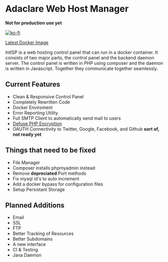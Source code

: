 # Adaclare Web Host Manager

**Not for production use yet**

[![ko-fi](https://www.ko-fi.com/img/githubbutton_sm.svg)](https://ko-fi.com/H2H81HAQY)

[Latest Docker Image](https://hub.docker.com/r/adaclare/intisp)

IntISP is a web hosting control panel that can run in a docker container. It consists of two major parts, the control panel and the backend daemon server. The control panel is written in PHP using composer and the daemon is written in Javascript. Together they communicate together seamlessly.

## Current Features

- Clean & Responsive Control Panel
- Completely Rewritten Code
- Docker Enviroment
- Error Reporting Utility
- Full SMTP Client to automatically send mail to users
- [Defuse PHP Encryption](https://github.com/defuse/php-encryption)
- OAUTH Connectivity to Twitter, Google, Facebook, and Github **sort of, not ready yet**

## Things that need to be fixed

- File Manager
- Composer installs phpmyadmin instead
- Remove **depreciated** Port methods
- Fix mysql id's to auto increment
- Add a docker bypass for configuration files
- Setup Persistant Storage

## Planned Additions

- Email
- SSL
- FTP
- Better Tracking of Resources
- Better Subdomains
- A new interface
- CI & Testing
- Java Daemon
